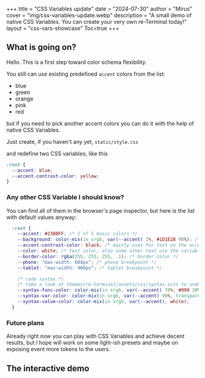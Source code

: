 +++
title = "CSS Variables update"
date = "2024-07-30"
author = "Mirus"
cover = "img/css-variables-update.webp"
description = "A small demo of native CSS Variables. You can create your very own re-Terminal today!"
layout = "css-vars-showcase"
Toc=true
+++

## What is going on?

Hello. This is a first step toward color schema flexibility. 

You still can use existing predefined `accent` colors from the list:
- blue
- green
- orange
- pink
- red

but if you need to pick another accent colors you can do it with the help of native CSS Variables.

Just create, if you haven't any yet, `static/style.css`

and redefine two CSS variables, like this 

```css
:root {
  --accent: blue;
  --accent-contrast-color: yellow;
}
```

### Any other CSS Variable I should know? 

You can find all of them in the browser's page inspector, but here is the list with default values anyway:

```css
  :root {
    --accent: #23B0FF; /* 1 of 5 basic colors */
    --background: color-mix(in srgb, var(--accent) 2%, #1D1E28 98%); /* background color; inherit shades of the accent */
    --accent-contrast-color: black; /* mainly uses for text on the accent backgrounds but not limited */
    --color: white; /* text color, also some other text use the variable in color mixing */
    --border-color: rgba(255, 255, 255, .1); /* border color */
    --phone: "max-width: 684px"; /* phone breakpoint */
    --tablet: "max-width: 900px"; /* tablet breakpoint */

    /* code syntax */
    /* take a look at themes/re-terminal/assets/css/syntax.scss to understand in detail which color stands for */
    --syntax-func-color: color-mix(in srgb, var(--accent) 70%, #999 30%); 
    --syntax-var-color: color-mix(in srgb, var(--accent) 90%, transparent);
    --syntax-value-color: color-mix(in srgb, var(--accent), white);
  }
```


### Future plans
Already right now you can play with CSS Variables and achieve decent results, but I hope will work on some light-ish presets and maybe on exposing event more tokens to the users.


## The interactive demo